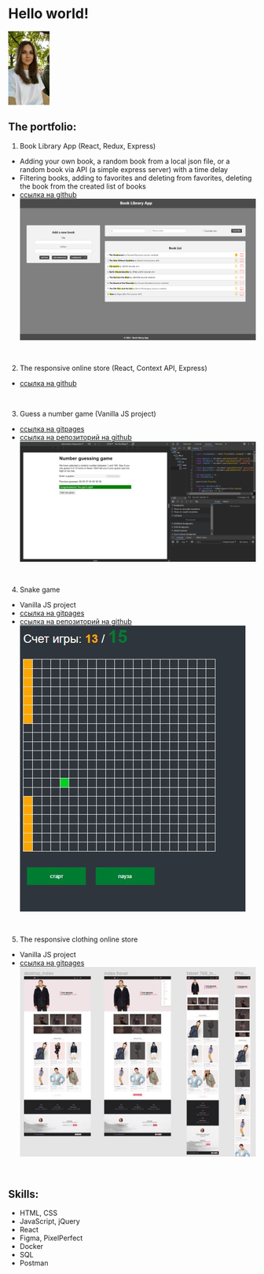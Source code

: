 # Hello world!
<img src="/img/photo.jpg" height="150" />
<br>

## The portfolio:

1. Book Library App (React, Redux, Express)
- Adding your own book, a random book from a local json file, or a random book via API (a simple express server) with a time delay
- Filtering books, adding to favorites and deleting from favorites, deleting the book from the created list of books
- [ссылка на github](https://github.com/oazakharova/book-library-app)
![скриншот](/img/book-library-app.png)
<br>

2. The responsive online store (React, Context API, Express)
- [ссылка на github](https://github.com/oazakharova/home-accessories-store)
<br>

3. Guess a number game (Vanilla JS project)
- [ссылка на gitpages](https://oazakharova.github.io/guessNumberGame)
- [ссылка на репозиторий на github](https://github.com/oazakharova/guessNumberGame)
![скриншот](/img/guessNumberGameImg.jpg)
<br>

4. Snake game
- Vanilla JS project
- [ссылка на gitpages](https://oazakharova.github.io/snakeGame)
- [ссылка на репозиторий на github](https://github.com/oazakharova/snakeGame)<br>
![скриншот](/img/snakeGameImg.JPG)
<br>

5. The responsive clothing online store
- Vanilla JS project
- [ссылка на gitpages](https://oazakharova.github.io/onlineClothingStore)<br>
![скриншот](/img/brandShopImg.JPG)
<br>

## Skills:
- HTML, CSS
- JavaScript, jQuery
- React
- Figma, PixelPerfect
- Docker
- SQL
- Postman


